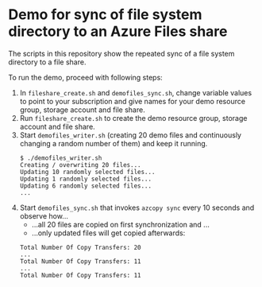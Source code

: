 # Demo for sync of file system directory to an Azure Files share
The scripts in this repository show the repeated sync of a file system directory to a file share. 

To run the demo, proceed with following steps:

1. In ```fileshare_create.sh``` and ```demofiles_sync.sh```, change variable values to point to your subscription and give names for your demo resource group, storage account and file share.
1. Run ```fileshare_create.sh``` to create the demo resource group, storage account and file share.
1. Start ```demofiles_writer.sh``` (creating 20 demo files and continuously changing a random number of them) and keep it running.
   ``` 
   $ ./demofiles_writer.sh
   Creating / overwriting 20 files...
   Updating 10 randomly selected files...
   Updating 1 randomly selected files...
   Updating 6 randomly selected files...
   ...
   ``` 
1. Start ```demofiles_sync.sh``` that invokes ```azcopy sync``` every 10 seconds and observe how... 
   - ...all 20 files are copied on first synchronization and ...
   - ...only updated files will get copied afterwards:
   ```
   Total Number Of Copy Transfers: 20
   ...
   Total Number Of Copy Transfers: 11
   ...
   Total Number Of Copy Transfers: 11
   ```